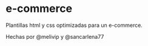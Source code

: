 # e-commerce
Plantillas html y css optimizadas para un e-commerce.

Hechas por @melivip y @sancarlena77
